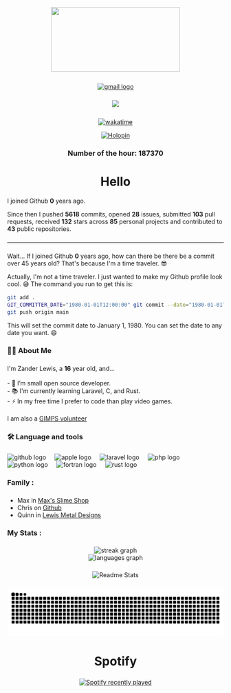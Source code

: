 <div align="center">
  <img height="150" width="300" src="https://user-images.githubusercontent.com/74038190/212284094-e50ceae2-de86-4dd6-9f9c-a3ebcb3ede9e.gif"  />
</div>

###

<div align="center">
  <a href="mailto:zander@zanderlewis.dev" target="_blank">
    <img src="https://img.shields.io/static/v1?message=zander@zanderlewis.dev&logo=gmail&label=EMAIL&color=D14836&logoColor=white&labelColor=&style=for-the-badge" height="25" alt="gmail logo"  />
  </a>
</div>

###

<div align="center">
  <img src="https://profile-counter.glitch.me/zanderlewis/count.svg?"  />
</div>

###

<div align="center">

[![wakatime](https://wakatime.com/badge/user/2f94f83c-7859-4053-a093-81ba6053e5e3.svg)](https://wakatime.com/@2f94f83c-7859-4053-a093-81ba6053e5e3)

[![Holopin](https://holopin.me/zanderlewis)](https://holopin.io/@zanderlewis)

###

### Number of the hour: 187370

</div>

###

<h1 align="center">Hello</h1>


I joined Github **0** years ago.

Since then I pushed **5618** commits, opened **28** issues, submitted **103** pull requests, received **132** stars across **85** personal projects and contributed to **43** public repositories.

###

<hr>

###

Wait... If I joined Github **0** years ago, how can there be there be a commit over 45 years old? That's because I'm a time traveler. 😎

Actually, I'm not a time traveler. I just wanted to make my Github profile look cool. 😅 The command you run to get this is:
```bash
git add .
GIT_COMMITTER_DATE="1980-01-01T12:00:00" git commit --date="1980-01-01T12:00:00" -m "Update"
git push origin main
```
This will set the commit date to January 1, 1980. You can set the date to any date you want. 😄

###

<h3 align="left">👩‍💻  About Me</h3>

###

<p align="left">I'm Zander Lewis, a <b>16</b> year old, and...<br><br>- 🔭 I’m small open source developer.<br>- 📚 I'm currently learning Laravel, C, and Rust.<br>- ⚡ In my free time I prefer to code than play video games.<br><br>I am also a <a href="https://www.mersenne.org">GIMPS volunteer</a></p>

###

<h3 align="left">🛠 Language and tools</h3>

###

<div align="left">
  <img src="https://skillicons.dev/icons?i=github" height="40" alt="github logo"  />
  <img width="12" />
  <img src="https://skillicons.dev/icons?i=apple" height="40" alt="apple logo"  />
  <img width="12" />
  <img src="https://skillicons.dev/icons?i=laravel" height="40" alt="laravel logo"  />
  <img width="12" />
  <img src="https://skillicons.dev/icons?i=php" height="40" alt="php logo"  />
  <img width="12" />
  <img src="https://skillicons.dev/icons?i=py" height="40" alt="python logo"  />
  <img width="12" />
  <img src="https://skillicons.dev/icons?i=fortran" height="40" alt="fortran logo"  />
  <img width="12" />
  <img src="https://skillicons.dev/icons?i=rust" height="40" alt="rust logo"  />
</div>

###

<h3 align="left">Family :</h3>

###

<div align="left">
  <ul>
    <li>Max in <a href="https://maxsslimeshop.com">Max's Slime Shop</a></li>
    <li>Chris on <a href="https://github.com/chrisnetonline">Github</a></li>
    <li>Quinn in <a href="https://www.etsy.com/shop/LewisMetalDesigns">Lewis Metal Designs</a></li>
  </ul>
</div>

<h3 align="left">My Stats :</h3>

###

<div align="center">
  <img src="https://streak-stats.demolab.com?user=zanderlewis&locale=en&mode=daily&theme=dark&hide_border=false&border_radius=5&order=3" height="220" alt="streak graph" /> <br>
  <img src="https://github-readme-stats.vercel.app/api/top-langs?username=zanderlewis&locale=en&hide_title=false&layout=compact&card_width=320&langs_count=6&theme=dracula&hide_border=false&order=2" height="150" alt="languages graph"  />
</div>

###

<div align="center">

![Readme Stats](https://github-readme-stats-one-bice.vercel.app/api?username=zanderlewis&theme=transparent&show_icons=true)

</div>

###

<img src="https://raw.githubusercontent.com/zanderlewis/zanderlewis/output/snake.svg" alt="Snake animation" />

###

<h1 align="center">Spotify</h1>

###

<div align="center">
  <a href="https://open.spotify.com/user/zapalew">
    <img src="https://spotify-recently-played-readme.vercel.app/api?user=zapalew&count=5&unique=true" alt="Spotify recently played" width="50%"  />
  </a>
</div>

###
